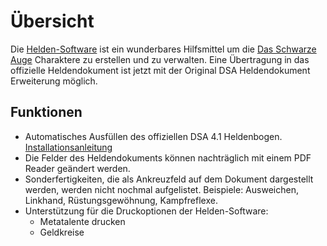 # Übersicht

Die [Helden-Software](http://www.helden-software.de/) ist ein wunderbares Hilfsmittel um die [Das Schwarze Auge](http://www.dasschwarzeauge.de/) Charaktere zu erstellen und zu verwalten. 
Eine Übertragung in das offizielle Heldendokument ist jetzt mit der Original DSA Heldendokument Erweiterung möglich.

## Funktionen 

* Automatisches Ausfüllen des offiziellen DSA 4.1 Heldenbogen. [Installationsanleitung](install.html)
* Die Felder des Heldendokuments können nachträglich mit einem PDF Reader geändert werden.
* Sonderfertigkeiten, die als Ankreuzfeld auf dem Dokument dargestellt werden, werden nicht nochmal aufgelistet. Beispiele: Ausweichen, Linkhand, Rüstungsgewöhnung, Kampfreflexe.
* Unterstützung für die Druckoptionen der Helden-Software:
    * Metatalente drucken
    * Geldkreise


